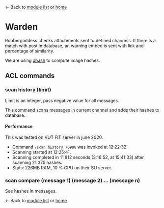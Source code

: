 ← Back to [module list](index.md) or [home](../index.md)

# Warden

Rubbergoddess checks attachments sent to defined channels. If there is a match with post in database, an warning embed is sent with link and percentage of similarity.

We are using [dhash](https://pypi.org/project/dhash/) to compute image hashes.

## ACL commands

### scan history (limit)

Limit is an integer, pass negative value for all messages.

This command scans messages in current channel and adds their hashes to database.

#### Performance

This was tested on VUT FIT server in june 2020.

- Command `?scan history 70900` was invoked at 12:22:32.
- Scanning started at 12:25:41.
- Scanning completed in 11 812 seconds (3:16:52, at 15:41:33) after scanning 21 375 hashes.
- Stats: 226MB RAM, 10 % CPU on their SU server.

### scan compare (message 1) (message 2) ... (message n)

See hashes in messages.

← Back to [module list](index.md) or [home](../index.md)
